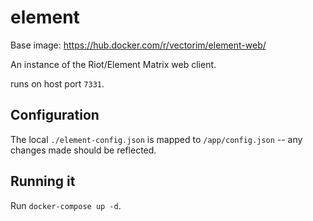 # element

Base image: https://hub.docker.com/r/vectorim/element-web/

An instance of the Riot/Element Matrix web client.

runs on host port `7331`.

## Configuration

The local `./element-config.json` is mapped to `/app/config.json` -- any changes made should be reflected.

## Running it

Run `docker-compose up -d`.
